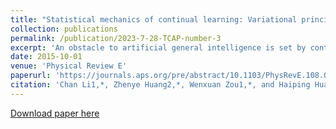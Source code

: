 ```yaml
---
title: "Statistical mechanics of continual learning: Variational principle and mean-field potential"
collection: publications
permalink: /publication/2023-7-28-TCAP-number-3
excerpt: 'An obstacle to artificial general intelligence is set by continual learning of multiple tasks of a different nature. Recently, various heuristic tricks, both from machine learning and from neuroscience angles, were proposed, but they lack a unified theory foundation. Here, we focus on continual learning in single-layered and multilayered neural networks of binary weights. A variational Bayesian learning setting is thus proposed in which the neural networks are trained in a field-space, rather than a gradient-ill-defined discrete-weight space, and furthermore, weight uncertainty is naturally incorporated, and it modulates synaptic resources among tasks. From a physics perspective, we translate variational continual learning into a Franz-Parisi thermodynamic potential framework, where previous task knowledge serves as a prior probability and a reference as well. We thus interpret the continual learning of the binary perceptron in a teacher-student setting as a Franz-Parisi potential computation. The learning performance can then be analytically studied with mean-field order parameters, whose predictions coincide with numerical experiments using stochastic gradient descent methods. Based on the variational principle and Gaussian field approximation of internal preactivations in hidden layers, we also derive the learning algorithm considering weight uncertainty, which solves the continual learning with binary weights using multilayered neural networks, and performs better than the currently available metaplasticity algorithm in which binary synapses bear hidden continuous states and the synaptic plasticity is modulated by a heuristic regularization function. Our proposed principled frameworks also connect to elastic weight consolidation, weight-uncertainty modulated learning, and neuroscience-inspired metaplasticity, providing a theoretically grounded method for real-world multitask learning with deep networks..'
date: 2015-10-01
venue: 'Physical Review E'
paperurl: 'https://journals.aps.org/pre/abstract/10.1103/PhysRevE.108.014309'
citation: 'Chan Li1,*, Zhenye Huang2,*, Wenxuan Zou1,*, and Haiping Huang. (2023). &quot;Statistical mechanics of continual learning: Variational principle and mean-field potential.&quot; <i>Physical Review E</i>.'
---
```


[Download paper here](https://journals.aps.org/pre/abstract/10.1103/PhysRevE.108.014309)

